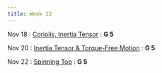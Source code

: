 ```yaml
---
title: Week 13
---
```


Nov 18
: [Coriolis, Inertia Tensor](#)
  : **G 5**

Nov 20
: [Inertia Tensor & Torque-Free Motion](#)
  : **G 5**

Nov 22
: [Spinning Top](#)
  : **G 5**